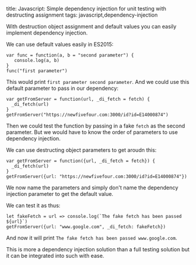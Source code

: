 title: Javascript: Simple dependency injection for unit testing with destructing assignment
tags: javascript,dependency-injection

With destruction object assignment and default values you can easily implement dependency injection.

We can use default values easily in ES2015:

```
var func = function(a, b = "second parameter") {
   console.log(a, b)
}
func("first parameter")
```

This would print `first parameter second parameter`. And we could use this default parameter to pass in our dependency:

```
var getFromServer = function(url, _di_fetch = fetch) {
  _di_fetch(url)
}
getFromServer("https://newfivefour.com:3000/id?id=E14000874")
```

Then we could test the function by passing in a fake `fetch` as the second parameter. But we would have to know the order of parameters to use dependency injection.

We can use destructing object parameters to get aroudn this:

```
var getFromServer = function({url, _di_fetch = fetch}) {
  _di_fetch(url)
}
getFromServer({url: "https://newfivefour.com:3000/id?id=E14000874"})
```

We now name the parameters and simply don't name the dependency injection parameter to get the default value.

We can test it as thus:

```
let fakeFetch = url => console.log(`The fake fetch has been passed ${url}`)
getFromServer({url: "www.google.com", _di_fetch: fakeFetch})
```

And now it will print `The fake fetch has been passed www.google.com`.

This is more a dependency injection solution than a full testing solution but it can be integrated into such with ease.

